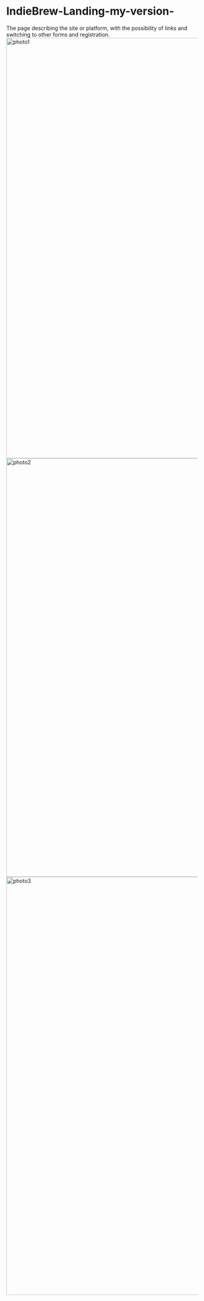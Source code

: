 # IndieBrew-Landing-my-version-
The page describing the site or platform, with the possibility of links and switching to other forms and registration.
<img width="1104" alt="photo1" src="https://user-images.githubusercontent.com/88318690/128540898-48f75372-c9c6-4616-8b09-afd7e96ddc5d.PNG">
<img width="1099" alt="photo2" src="https://user-images.githubusercontent.com/88318690/128540911-c8908f00-ccf9-4d2f-97d0-35353017385d.PNG">
<img width="1098" alt="photo3" src="https://user-images.githubusercontent.com/88318690/128540924-d211278f-85ba-44a9-9681-ea7b15f12211.PNG">
